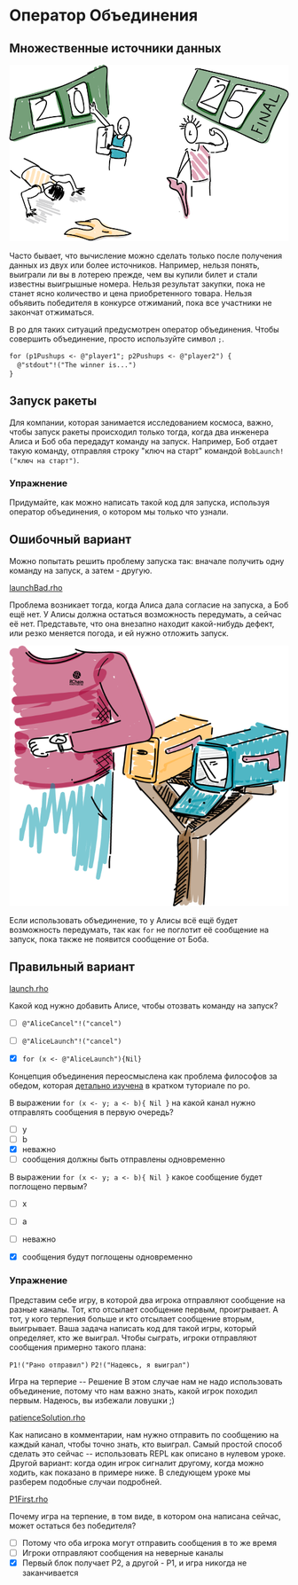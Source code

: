 # Оператор Объединения
## Множественные источники данных

![In general, the winner of this pushup competition can't be determined until both participants are finished.](pushups.png)

Часто бывает, что вычисление можно сделать только после получения данных из двух или более источников. Например, нельзя понять, выиграли ли вы в лотерею прежде, чем вы купили билет и стали известны выигрышные номера. Нельзя результат закупки, пока не станет ясно количество и цена приобретенного товара. Нельзя объявить победителя в конкурсе отжиманий, пока все участники не закончат отжиматься.

В ро для таких ситуаций предусмотрен оператор объединения. Чтобы совершить объединение, просто используйте символ `;`.

```
for (p1Pushups <- @"player1"; p2Pushups <- @"player2") {
  @"stdout"!("The winner is...")
}
```



## Запуск ракеты

Для компании, которая занимается исследованием космоса, важно, чтобы запуск ракеты происходил только тогда, когда два инженера Алиса и Боб оба передадут команду на запуск. Например, Боб отдает такую команду, отправляя строку "ключ на старт" командой `BobLaunch!("ключ на старт")`.

### Упражнение
Придумайте, как можно написать такой код для запуска, используя оператор объединения, о котором мы только что узнали.


## Ошибочный вариант

Можно попытать решить проблему запуска так: вначале получить одну команду на запуск, а затем - другую.

[launchBad.rho](launchBad.rho)

Проблема возникает тогда, когда Алиса дала согласие на запуска, а Боб ещё нет. У Алисы должна остаться возможность передумать, а сейчас её нет. Представьте, что она внезапно находит какой-нибудь дефект, или резко меняется погода, и ей нужно отложить запуск.

![No use in grabbing just one set of mail. Might as well wait until the second set](join.png)

Если использовать объединение, то у Алисы всё ещё будет возможность передумать, так как `for` не поглотит её сообщение на запуск, пока также не появится сообщение от Боба.

## Правильный вариант

[launch.rho](launch.rho)

Какой код нужно добавить Алисе, чтобы отозвать команду на запуск?
- [ ] `@"AliceCancel"!("cancel")`
- [ ] `@"AliceLaunch"!("cancel")`
- [x] `for (x <- @"AliceLaunch"){Nil}`


Концепция объединения переосмыслена как проблема философов за обедом, которая [детально изучена](https://developer.rchain.coop/tutorial/#dining-philosophers-and-deadlock") в кратком туториале по ро.



В выражении `for (x <- y; a <- b){ Nil }` на какой канал нужно отправлять сообщения в первую очередь?
- [ ] y
- [ ] b
- [x] неважно
- [ ] сообщения должны быть отправлены одновременно

В выражении `for (x <- y; a <- b){ Nil }` какое сообщение будет поглощено первым?
- [ ] x
- [ ] a
- [ ] неважно
- [x] сообщения будут поглощены одновременно



### Упражнение
Представим себе игру, в которой два игрока отправляют сообщение на разные каналы. Тот, кто отсылает сообщение первым, проигрывает. А тот, у кого терпения больше и кто отсылает сообщение вторым, выигрывает. Ваша задача написать код для такой игры, который определяет, кто же выиграл. Чтобы сыграть, игроки отправляют сообщения примерно такого плана:

`P1!("Рано отправил")`
`P2!("Надеюсь, я выиграл")`


Игра на терперие -- Решение
В этом случае нам не надо использовать объединение, потому что нам важно знать, какой игрок походил первым. Надеюсь, вы избежали ловушки ;)

[patienceSolution.rho](patienceSolution.rho)

Как написано в комментарии, нам нужно отправить по сообщению на каждый канал, чтобы точно знать, кто выиграл. Самый простой способ сделать это сейчас -- использовать REPL как описано в нулевом уроке. Другой вариант: когда один игрок сигналит другому, когда можно ходить, как показано в примере ниже. В следующем уроке мы разберем подобные случаи подробней.

[P1First.rho](P1First.rho)

Почему игра на терпение, в том виде, в котором она написана сейчас, может остаться без победителя?
- [ ] Потому что оба игрока могут отправить сообщения в то же время
- [ ] Игроки отправляют сообщения на неверные каналы
- [x] Первый блок получает P2, а другой - P1, и игра никогда не заканчивается
